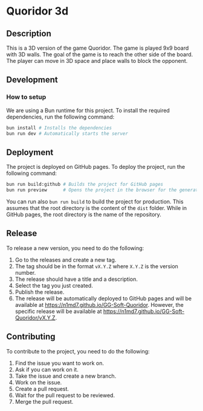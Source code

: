 # Quoridor 3d

## Description

This is a 3D version of the game Quoridor. The game is played 9x9 board with 3D walls. The goal of the game is to reach
the other side of the board. The player can move in 3D space and place walls to block the opponent.

## Development

### How to setup

We are using a Bun runtime for this project. To install the required dependencies, run the following command:

```bash
bun install # Installs the dependencies
bun run dev # Automatically starts the server
```

## Deployment

The project is deployed on GitHub pages. To deploy the project, run the following command:

```bash
bun run build:github # Builds the project for GitHub pages
bun run preview      # Opens the project in the browser for the generated files
```

You can run also `bun run build` to build the project for production. This assumes that the root directory is the
content
of the `dist` folder. While in GitHub pages, the root directory is the name of the repository.

## Release

To release a new version, you need to do the following:

1. Go to the releases and create a new tag.
2. The tag should be in the format `vX.Y.Z` where `X.Y.Z` is the version number.
3. The release should have a title and a description.
4. Select the tag you just created.
5. Publish the release.
6. The release will be automatically deployed to GitHub pages and will be available at
   https://n1md7.github.io/GG-Soft-Quoridor. However, the specific release will be available
   at https://n1md7.github.io/GG-Soft-Quoridor/vX.Y.Z.

## Contributing

To contribute to the project, you need to do the following:

1. Find the issue you want to work on.
2. Ask if you can work on it.
3. Take the issue and create a new branch.
4. Work on the issue.
5. Create a pull request.
6. Wait for the pull request to be reviewed.
7. Merge the pull request.
